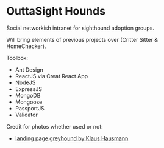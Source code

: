 # OuttaSight Hounds

Social networkish intranet for sighthound adoption groups.

Will bring elements of previous projects over (Critter Sitter & HomeChecker).

Toolbox:

- Ant Design
- ReactJS via Creat React App
- NodeJS
- ExpressJS
- MongoDB
- Mongoose
- PassportJS
- Validator

Credit for photos whether used or not:

- [landing page greyhound by Klaus Hausmann](https://pixabay.com/en/users/KlausHausmann-1332067/?tab=about)
